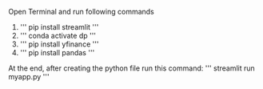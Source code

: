 Open Terminal and run following commands

1. ''' pip install streamlit '''
2. ''' conda activate dp '''
3. ''' pip install yfinance '''
4. ''' pip install pandas '''

At the end, after creating the python file run this command:
''' streamlit run myapp.py '''

